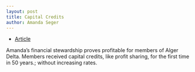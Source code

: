 ```yaml
---
layout: post
title: Capital Credits
author: Amanda Seger
---
```


* [Article](http://www.countrylines.com/wp-content/uploads/2014/08/MECA-11151-September-2014-Country-Line-Alger_final_web.pdf)

Amanda’s financial stewardship proves profitable for members of Alger Delta.  Members received capital credits, like profit sharing, for the first time in 50 years.; without increasing rates.


